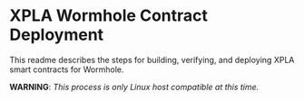 # XPLA Wormhole Contract Deployment

This readme describes the steps for building, verifying, and deploying XPLA smart contracts for Wormhole.

**WARNING**: _This process is only Linux host compatible at this time._
